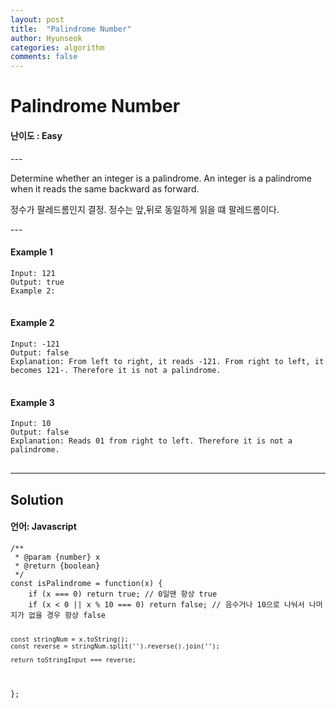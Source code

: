 ```yaml
---
layout: post
title:  "Palindrome Number"
author: Hyunseok
categories: algorithm
comments: false
---
```


<h1>Palindrome Number</h1>
<h4>난이도 : Easy</h4>
---
<p>
Determine whether an integer is a palindrome. An integer is a palindrome when it reads the same backward as forward.</p>
<p>
정수가 팔레드롬인지 결정. 정수는 앞,뒤로 동일하게 읽을 떄 팔레드롬이다.
</p>
---
<h4>Example 1</h4>
<pre>
<code>Input: 121
Output: true
Example 2:
</code>
</pre>

<h4>Example 2</h4>
<pre>
<code>Input: -121
Output: false
Explanation: From left to right, it reads -121. From right to left, it becomes 121-. Therefore it is not a palindrome.
</code>
</pre>

<h4>Example 3</h4>
<pre>
<code>Input: 10
Output: false
Explanation: Reads 01 from right to left. Therefore it is not a palindrome.
</code>
</pre>

---

<h2>Solution</h2>
<h4>언어: Javascript</h4>
<pre>
<code>/**
 * @param {number} x
 * @return {boolean}
 */
const isPalindrome = function(x) {
    if (x === 0) return true; // 0일땐 항상 true
    if (x < 0 || x % 10 === 0) return false; // 음수거나 10으로 나눠서 나머지가 없을 경우 항상 false
    
    const stringNum = x.toString();
    const reverse = stringNum.split('').reverse().join('');

    return toStringInput === reverse;
};
</code>
</pre>
